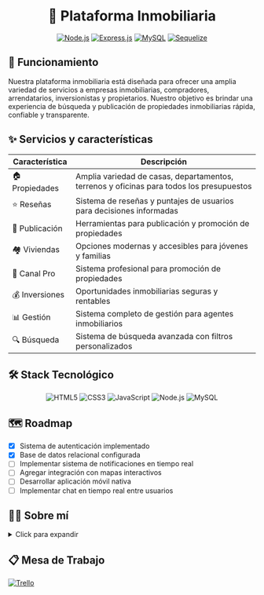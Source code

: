 <div align="center">

# 🏢 Plataforma Inmobiliaria

[![Node.js](https://img.shields.io/badge/Node.js-43853D?style=for-the-badge&logo=node.js&logoColor=white)](https://nodejs.org/)
[![Express.js](https://img.shields.io/badge/Express.js-404D59?style=for-the-badge)](https://expressjs.com/)
[![MySQL](https://img.shields.io/badge/MySQL-00000F?style=for-the-badge&logo=mysql&logoColor=white)](https://www.mysql.com/)
[![Sequelize](https://img.shields.io/badge/Sequelize-52B0E7?style=for-the-badge&logo=Sequelize&logoColor=white)](https://sequelize.org/)

</div>

## 🎯 Funcionamiento

Nuestra plataforma inmobiliaria está diseñada para ofrecer una amplia variedad de servicios a empresas inmobiliarias, compradores, arrendatarios, inversionistas y propietarios. Nuestro objetivo es brindar una experiencia de búsqueda y publicación de propiedades inmobiliarias rápida, confiable y transparente.

## ✨ Servicios y características

| Característica | Descripción |
|----------------|-------------|
| 🏠 Propiedades | Amplia variedad de casas, departamentos, terrenos y oficinas para todos los presupuestos |
| ⭐ Reseñas | Sistema de reseñas y puntajes de usuarios para decisiones informadas |
| 📝 Publicación | Herramientas para publicación y promoción de propiedades |
| 🏘️ Viviendas | Opciones modernas y accesibles para jóvenes y familias |
| 💼 Canal Pro | Sistema profesional para promoción de propiedades |
| 💰 Inversiones | Oportunidades inmobiliarias seguras y rentables |
| 📊 Gestión | Sistema completo de gestión para agentes inmobiliarios |
| 🔍 Búsqueda | Sistema de búsqueda avanzada con filtros personalizados |

## 🛠️ Stack Tecnológico

<div align="center">

![HTML5](https://img.shields.io/badge/HTML5-E34F26?style=for-the-badge&logo=html5&logoColor=white)
![CSS3](https://img.shields.io/badge/CSS3-1572B6?style=for-the-badge&logo=css3&logoColor=white)
![JavaScript](https://img.shields.io/badge/JavaScript-F7DF1E?style=for-the-badge&logo=javascript&logoColor=black)
![Node.js](https://img.shields.io/badge/Node.js-43853D?style=for-the-badge&logo=node.js&logoColor=white)
![MySQL](https://img.shields.io/badge/MySQL-00000F?style=for-the-badge&logo=mysql&logoColor=white)

</div>

## 🗺️ Roadmap

- [x] Sistema de autenticación implementado
- [x] Base de datos relacional configurada
- [ ] Implementar sistema de notificaciones en tiempo real
- [ ] Agregar integración con mapas interactivos
- [ ] Desarrollar aplicación móvil nativa
- [ ] Implementar chat en tiempo real entre usuarios

## 👨‍💻 Sobre mí

<details>
<summary>Click para expandir</summary>

Soy un desarrollador full-stack apasionado por crear soluciones tecnológicas innovadoras en el sector inmobiliario. Me especializo en arquitecturas escalables y experiencias de usuario intuitivas. Combino mis conocimientos técnicos con una comprensión profunda del mercado inmobiliario para crear herramientas que realmente agregan valor.

</details>

## 📋 Mesa de Trabajo

[![Trello](https://img.shields.io/badge/Trello-0052CC?style=for-the-badge&logo=trello&logoColor=white)](https://trello.com/b/JREXGAYv/mobi)
